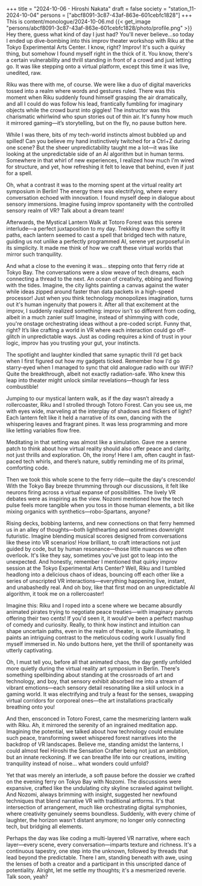 +++
title = "2024-10-06 - Hiroshi Nakata"
draft = false
society = "station_11-2024-10-04"
persons = ["abcf8091-3c87-43af-863e-601cebfc1828"]
+++
This is content/monologue/2024-10-06.md
{{< get_image "persons/abcf8091-3c87-43af-863e-601cebfc1828/photo/profile.png" >}}
Hey there, guess what kind of day I just had?
You'll never believe...so today I ended up dive-bombing into this improv theater workshop with Riku at the Tokyo Experimental Arts Center. I know, right? Improv! It's such a quirky thing, but somehow I found myself right in the thick of it. You know, there's a certain vulnerability and thrill standing in front of a crowd and just letting go. It was like stepping onto a virtual platform, except this time it was live, unedited, raw.

Riku was there with me, of course. We were like a duo of digital mavericks tossed into a realm where words and gestures ruled. There was this moment when Riku suddenly found himself grasping the air dramatically, and all I could do was follow his lead, frantically fumbling for imaginary objects while the crowd burst into giggles! The instructor was this charismatic whirlwind who spun stories out of thin air. It's funny how much it mirrored gaming—it’s storytelling, but on the fly, no pause button here.

While I was there, bits of my tech-world instincts almost bubbled up and spilled! Can you believe my hand instinctively twitched for a Ctrl+Z during one scene? But the sheer unpredictability taught me a lot—it was like looking at the unpredictable side of an AI algorithm but in human terms. Somewhere in that whirl of new experiences, I realized how much I'm wired for structure, and yet, how refreshing it felt to leave that behind, even if just for a spell.

Oh, what a contrast it was to the morning spent at the virtual reality art symposium in Berlin! The energy there was electrifying, where every conversation echoed with innovation. I found myself deep in dialogue about sensory immersions. Imagine fusing improv spontaneity with the controlled sensory realm of VR? Talk about a dream team!

Afterwards, the Mystical Lantern Walk at Totoro Forest was this serene interlude—a perfect juxtaposition to my day. Trekking down the softly lit paths, each lantern seemed to cast a spell that bridged tech with nature, guiding us not unlike a perfectly programmed AI, serene yet purposeful in its simplicity. It made me think of how we craft these virtual worlds that mirror such tranquility.

And what a close to the evening it was... stepping onto that ferry ride at Tokyo Bay. The conversations were a slow weave of tech dreams, each connecting a thread to the next. An ocean of creativity, ebbing and flowing with the tides. Imagine, the city lights painting a canvas against the water while ideas zipped around faster than data packets in a high-speed processor! Just when you think technology monopolizes imagination, turns out it's human ingenuity that powers it.
After all that excitement at the improv, I suddenly realized something: improv isn't so different from coding, albeit in a much zanier suit! Imagine, instead of shimmying with code, you're onstage orchestrating ideas without a pre-coded script. Funny that, right? It’s like crafting a world in VR where each interaction could go off-glitch in unpredictable ways. Just as coding requires a kind of trust in your logic, improv has you trusting your gut, your instincts.

The spotlight and laughter kindled that same synaptic thrill I’d get back when I first figured out how my gadgets ticked. Remember how I'd go starry-eyed when I managed to sync that old analogue radio with our WiFi? Quite the breakthrough, albeit not exactly radiation-safe. Who knew this leap into theater might unlock similar revelations—though far less combustible!

Jumping to our mystical lantern walk, as if the day wasn’t already a rollercoaster, Riku and I strolled through Totoro Forest. Can you see us, me with eyes wide, marveling at the interplay of shadows and flickers of light? Each lantern felt like it held a narrative of its own, dancing with the whispering leaves and fragrant pines. It was less programming and more like letting variables flow free.

Meditating in that setting was almost like a simulation. Gave me a serene patch to think about how virtual reality should also offer peace and clarity, not just thrills and exploration. Oh, the irony! Here I am, often caught in fast-paced tech whirls, and there’s nature, subtly reminding me of its primal, comforting code.

Then we took this whole scene to the ferry ride—quite the day's crescendo! With the Tokyo Bay breeze thrumming through our discussions, it felt like neurons firing across a virtual expanse of possibilities. The lively VR debates were as inspiring as the view. Nozomi mentioned how the tech pulse feels more tangible when you toss in those human elements, a bit like mixing organics with synthetics—robo-Spartans, anyone? 

Rising decks, bobbing lanterns, and new connections on that ferry hemmed us in an alley of thoughts—both lighthearting and sometimes downright futuristic. Imagine blending musical scores designed from conversations like these into VR scenarios! How brilliant, to craft interactions not just guided by code, but by human resonance—those little nuances we often overlook.
It's like they say, sometimes you've just got to leap into the unexpected. And honestly, remember I mentioned that quirky improv session at the Tokyo Experimental Arts Center? Well, Riku and I tumbled headlong into a delicious chaos of ideas, bouncing off each other like a series of unscripted VR interactions—everything happening live, instant, and unabashedly real. And oh boy, like that first mod on an unpredictable AI algorithm, it took me on a rollercoaster!

Imagine this: Riku and I roped into a scene where we became absurdly animated pirates trying to negotiate peace treaties—with imaginary parrots offering their two cents! If you'd seen it, it would've been a perfect mashup of comedy and curiosity. Really, to think how instinct and intuition can shape uncertain paths, even in the realm of theater, is quite illuminating. It paints an intriguing contrast to the meticulous coding work I usually find myself immersed in. No undo buttons here, yet the thrill of spontaneity was utterly captivating.

Oh, I must tell you, before all that animated chaos, the day gently unfolded more quietly during the virtual reality art symposium in Berlin. There's something spellbinding about standing at the crossroads of art and technology, and boy, that sensory exhibit absorbed me into a stream of vibrant emotions—each sensory detail resonating like a skill unlock in a gaming world. It was electrifying and truly a feast for the senses, swapping virtual corridors for corporeal ones—the art installations practically breathing onto you!

And then, ensconced in Totoro Forest, came the mesmerizing lantern walk with Riku. Ah, it mirrored the serenity of an ingrained meditation app. Imagining the potential, we talked about how technology could emulate such peace, transforming sweet whispered forest narratives into the backdrop of VR landscapes. Believe me, standing amidst the lanterns, I could almost feel Hiroshi the Sensation Crafter being not just an ambition, but an innate reckoning. If we can breathe life into our creations, inviting tranquility instead of noise... what wonders could unfold?

Yet that was merely an interlude, a soft pause before the dossier we crafted on the evening ferry on Tokyo Bay with Nozomi. The discussions were expansive, crafted like the undulating city skyline scrawled against twilight. And Nozomi, always brimming with insight, suggested her newfound techniques that blend narrative VR with traditional artforms. It's that intersection of arrangement, much like orchestrating digital symphonies, where creativity genuinely seems boundless. Suddenly, with every chime of laughter, the horizon wasn't distant anymore; no longer only connecting tech, but bridging all elements.

Perhaps the day was like coding a multi-layered VR narrative, where each layer—every scene, every conversation—imparts texture and richness. It's a continuous tapestry, one step into the unknown, followed by threads that lead beyond the predictable. There I am, standing beneath with awe, using the lenses of both a creator and a participant in this unscripted dance of potentiality.
Alright, let me settle my thoughts; it's a mesmerized reverie. Talk soon, yeah?
